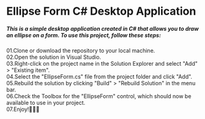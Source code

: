 <H1/><b>Ellipse Form C# Desktop Application</b></H1>

<h5>This is a simple desktop application created in C# that allows you to draw an ellipse on a form. To use this project, follow these steps:</h5>

   01.Clone or download the repository to your local machine.<br/>
   02.Open the solution in Visual Studio.<br/>
   03.Right-click on the project name in the Solution Explorer and select "Add" > "Existing item".<br/>
   04.Select the "EllipseForm.cs" file from the project folder and click "Add".<br/>
   05.Rebuild the solution by clicking "Build" > "Rebuild Solution" in the menu bar.<br/>
   06.Check the Toolbox for the "EllipseForm" control, which should now be available to use in your project.<br/>
   07.Enjoy!🤞🤞🤞<br/>
 
 
